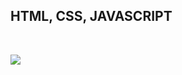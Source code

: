 <h2>HTML, CSS, JAVASCRIPT</h2>
<div style="display":"inline_block"><br>
  <p align="left">
    <a href="https://skillicons.dev">
    <img src="https://skillicons.dev/icons?i=html,css,js" />
    </a>
  </p>
</div>
